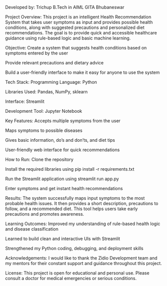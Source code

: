 Developed by: Trichup
B.Tech in AIML
GITA Bhubaneswar


Project Overview:
This project is an intelligent Health Recommendation System that takes user symptoms as input and provides possible health conditions, along with suggested precautions and personalized diet recommendations. The goal is to provide quick and accessible healthcare guidance using rule-based logic and basic machine learning.

Objective:
Create a system that suggests health conditions based on symptoms entered by the user

Provide relevant precautions and dietary advice

Build a user-friendly interface to make it easy for anyone to use the system

Tech Stack:
Programming Language: Python

Libraries Used: Pandas, NumPy, sklearn

Interface: Streamlit

Development Tool: Jupyter Notebook

Key Features:
Accepts multiple symptoms from the user

Maps symptoms to possible diseases

Gives basic information, do’s and don’ts, and diet tips

User-friendly web interface for quick recommendations

How to Run:
Clone the repository

Install the required libraries using pip install -r requirements.txt

Run the Streamlit application using streamlit run app.py

Enter symptoms and get instant health recommendations

Results:
The system successfully maps input symptoms to the most probable health issues. It then provides a short description, precautions to follow, and a recommended diet. This tool helps users take early precautions and promotes awareness.

Learning Outcomes:
Improved my understanding of rule-based health logic and disease classification

Learned to build clean and interactive UIs with Streamlit

Strengthened my Python coding, debugging, and deployment skills

Acknowledgements:
I would like to thank the Zidio Development team and my mentors for their constant support and guidance throughout this project.

License:
This project is open for educational and personal use. Please consult a doctor for medical emergencies or serious conditions.
